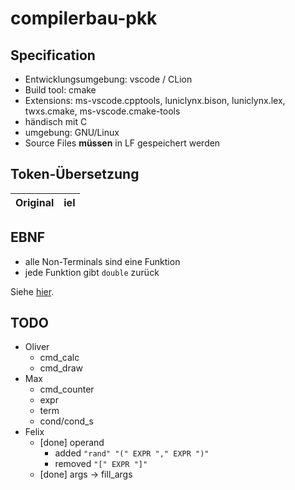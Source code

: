 # compilerbau-pkk

## Specification

- Entwicklungsumgebung: vscode / CLion
- Build tool: cmake
- Extensions: ms-vscode.cpptools, luniclynx.bison, luniclynx.lex, twxs.cmake, ms-vscode.cmake-tools
- händisch mit C
- umgebung: GNU/Linux
- Source Files **müssen** in LF gespeichert werden

## Token-Übersetzung

| Original | iel |
| -------- | --- |

## EBNF

- alle Non-Terminals sind eine Funktion
- jede Funktion gibt ``double`` zurück

Siehe [hier](syntax.bnf).

## TODO
- Oliver
  - cmd_calc
  - cmd_draw
- Max
  - cmd_counter
  - expr
  - term
  - cond/cond_s
- Felix
  - [done] operand 
    - added `"rand" "(" EXPR "," EXPR ")"` 
    - removed `"[" EXPR "]"`
  - [done] args -> fill_args
